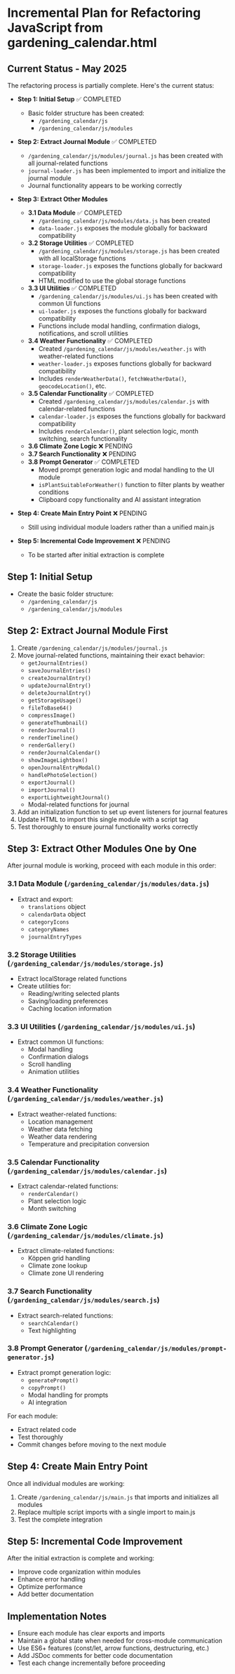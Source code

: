 # Incremental Plan for Refactoring JavaScript from gardening_calendar.html

## Current Status - May 2025

The refactoring process is partially complete. Here's the current status:

- **Step 1: Initial Setup** ✅ COMPLETED
  - Basic folder structure has been created:
    - `/gardening_calendar/js`
    - `/gardening_calendar/js/modules`

- **Step 2: Extract Journal Module** ✅ COMPLETED
  - `/gardening_calendar/js/modules/journal.js` has been created with all journal-related functions
  - `journal-loader.js` has been implemented to import and initialize the journal module
  - Journal functionality appears to be working correctly

- **Step 3: Extract Other Modules**
  - **3.1 Data Module** ✅ COMPLETED
    - `/gardening_calendar/js/modules/data.js` has been created
    - `data-loader.js` exposes the module globally for backward compatibility
  - **3.2 Storage Utilities** ✅ COMPLETED
    - `/gardening_calendar/js/modules/storage.js` has been created with all localStorage functions
    - `storage-loader.js` exposes the functions globally for backward compatibility
    - HTML modified to use the global storage functions
  - **3.3 UI Utilities** ✅ COMPLETED
    - `/gardening_calendar/js/modules/ui.js` has been created with common UI functions
    - `ui-loader.js` exposes the functions globally for backward compatibility
    - Functions include modal handling, confirmation dialogs, notifications, and scroll utilities
  - **3.4 Weather Functionality** ✅ COMPLETED
    - Created `/gardening_calendar/js/modules/weather.js` with weather-related functions
    - `weather-loader.js` exposes functions globally for backward compatibility
    - Includes `renderWeatherData()`, `fetchWeatherData()`, `geocodeLocation()`, etc.
  - **3.5 Calendar Functionality** ✅ COMPLETED
    - Created `/gardening_calendar/js/modules/calendar.js` with calendar-related functions
    - `calendar-loader.js` exposes the functions globally for backward compatibility 
    - Includes `renderCalendar()`, plant selection logic, month switching, search functionality
  - **3.6 Climate Zone Logic** ❌ PENDING
  - **3.7 Search Functionality** ❌ PENDING
  - **3.8 Prompt Generator** ✅ COMPLETED
    - Moved prompt generation logic and modal handling to the UI module
    - `isPlantSuitableForWeather()` function to filter plants by weather conditions
    - Clipboard copy functionality and AI assistant integration

- **Step 4: Create Main Entry Point** ❌ PENDING
  - Still using individual module loaders rather than a unified main.js

- **Step 5: Incremental Code Improvement** ❌ PENDING
  - To be started after initial extraction is complete

## Step 1: Initial Setup
- Create the basic folder structure:
  - `/gardening_calendar/js`
  - `/gardening_calendar/js/modules`

## Step 2: Extract Journal Module First
1. Create `/gardening_calendar/js/modules/journal.js`
2. Move journal-related functions, maintaining their exact behavior:
   - `getJournalEntries()`
   - `saveJournalEntries()`
   - `createJournalEntry()`
   - `updateJournalEntry()`
   - `deleteJournalEntry()`
   - `getStorageUsage()`
   - `fileToBase64()`
   - `compressImage()`
   - `generateThumbnail()`
   - `renderJournal()`
   - `renderTimeline()`
   - `renderGallery()`
   - `renderJournalCalendar()`
   - `showImageLightbox()`
   - `openJournalEntryModal()`
   - `handlePhotoSelection()`
   - `exportJournal()`
   - `importJournal()`
   - `exportLightweightJournal()`
   - Modal-related functions for journal
3. Add an initialization function to set up event listeners for journal features
4. Update HTML to import this single module with a script tag
5. Test thoroughly to ensure journal functionality works correctly

## Step 3: Extract Other Modules One by One
After journal module is working, proceed with each module in this order:

### 3.1 Data Module (`/gardening_calendar/js/modules/data.js`)
- Extract and export:
  - `translations` object
  - `calendarData` object
  - `categoryIcons`
  - `categoryNames`
  - `journalEntryTypes`

### 3.2 Storage Utilities (`/gardening_calendar/js/modules/storage.js`)
- Extract localStorage related functions
- Create utilities for:
  - Reading/writing selected plants
  - Saving/loading preferences
  - Caching location information

### 3.3 UI Utilities (`/gardening_calendar/js/modules/ui.js`)
- Extract common UI functions:
  - Modal handling
  - Confirmation dialogs
  - Scroll handling
  - Animation utilities

### 3.4 Weather Functionality (`/gardening_calendar/js/modules/weather.js`)
- Extract weather-related functions:
  - Location management
  - Weather data fetching
  - Weather data rendering
  - Temperature and precipitation conversion

### 3.5 Calendar Functionality (`/gardening_calendar/js/modules/calendar.js`)
- Extract calendar-related functions:
  - `renderCalendar()`
  - Plant selection logic
  - Month switching

### 3.6 Climate Zone Logic (`/gardening_calendar/js/modules/climate.js`)
- Extract climate-related functions:
  - Köppen grid handling
  - Climate zone lookup
  - Climate zone UI rendering

### 3.7 Search Functionality (`/gardening_calendar/js/modules/search.js`)
- Extract search-related functions:
  - `searchCalendar()`
  - Text highlighting

### 3.8 Prompt Generator (`/gardening_calendar/js/modules/prompt-generator.js`)
- Extract prompt generation logic:
  - `generatePrompt()`
  - `copyPrompt()`
  - Modal handling for prompts
  - AI integration

For each module:
- Extract related code
- Test thoroughly
- Commit changes before moving to the next module

## Step 4: Create Main Entry Point
Once all individual modules are working:
1. Create `/gardening_calendar/js/main.js` that imports and initializes all modules
2. Replace multiple script imports with a single import to main.js
3. Test the complete integration

## Step 5: Incremental Code Improvement
After the initial extraction is complete and working:
- Improve code organization within modules
- Enhance error handling
- Optimize performance
- Add better documentation

## Implementation Notes
- Ensure each module has clear exports and imports
- Maintain a global state when needed for cross-module communication
- Use ES6+ features (const/let, arrow functions, destructuring, etc.)
- Add JSDoc comments for better code documentation
- Test each change incrementally before proceeding 
